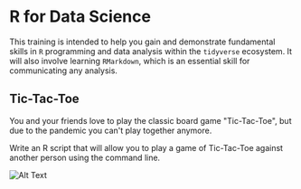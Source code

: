 # R for Data Science

This training is intended to help you gain and demonstrate fundamental skills in `R` programming and data analysis within the `tidyverse` ecosystem. It will also involve learning `RMarkdown`, which is an essential skill for communicating any analysis. 

## Tic-Tac-Toe

You and your friends love to play the classic board game "Tic-Tac-Toe", but due to the pandemic you can't play together anymore. 

Write an R script that will allow you to play a game of Tic-Tac-Toe against another person using the command line. 

![Alt Text](https://media.giphy.com/media/aoV0nOJWRb7CSTQejM/giphy.gif)


